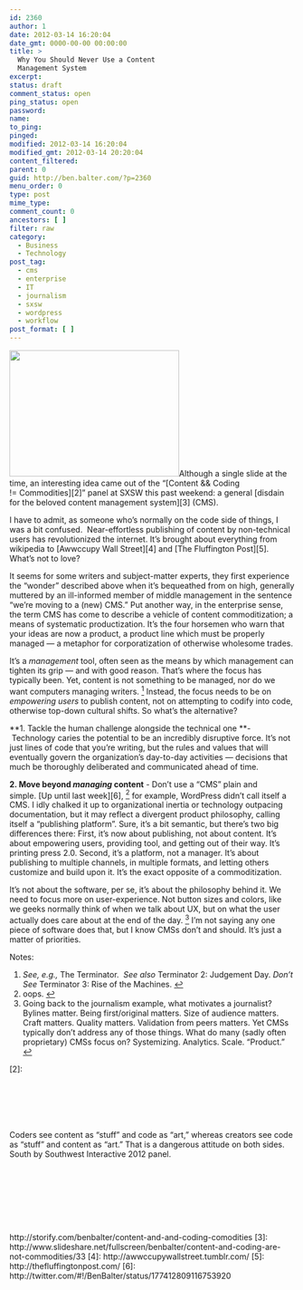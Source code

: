 ```yaml
---
id: 2360
author: 1
date: 2012-03-14 16:20:04
date_gmt: 0000-00-00 00:00:00
title: >
  Why You Should Never Use a Content
  Management System
excerpt:
status: draft
comment_status: open
ping_status: open
password:
name:
to_ping:
pinged:
modified: 2012-03-14 16:20:04
modified_gmt: 2012-03-14 20:20:04
content_filtered:
parent: 0
guid: http://ben.balter.com/?p=2360
menu_order: 0
type: post
mime_type:
comment_count: 0
ancestors: [ ]
filter: raw
category:
  - Business
  - Technology
post_tag:
  - cms
  - enterprise
  - IT
  - journalism
  - sxsw
  - wordpress
  - workflow
post_format: [ ]
---
```

[<img class="alignright size-medium wp-image-2370" title="We hate the term CMS" src="http://ben.balter.com/wp-content/uploads/2012/03/we-hate-cms-300x223.png" alt="" width="300" height="223" />][1]Although a single slide at the time, an interesting idea came out of the “[Content && Coding != Commodities][2]” panel at SXSW this past weekend: a general [disdain for the beloved content management system][3] (CMS).

I have to admit, as someone who’s normally on the code side of things, I was a bit confused.  Near-effortless publishing of content by non-technical users has revolutionized the internet. It’s brought about everything from wikipedia to [Awwccupy Wall Street][4] and [The Fluffington Post][5]. What’s not to love?

It seems for some writers and subject-matter experts, they first experience the “wonder” described above when it’s bequeathed from on high, generally muttered by an ill-informed member of middle management in the sentence “we’re moving to a (new) CMS.” Put another way, in the enterprise sense, the term CMS has come to describe a vehicle of content commoditization; a means of systematic productization. It’s the four horsemen who warn that your ideas are now a product, a product line which must be properly managed — a metaphor for corporatization of otherwise wholesome trades.

It’s a *management* tool, often seen as the means by which management can tighten its grip — and with good reason. That’s where the focus has typically been. Yet, content is not something to be managed, nor do we want computers managing writers. <a class="simple-footnote" title="See, e.g., The Terminator.  See also Terminator 2: Judgement Day. Don&#8217;t See Terminator 3: Rise of the Machines." id="return-note-2020-1" href="#note-2020-1"><sup>1</sup></a> Instead, the focus needs to be on *empowering users* to publish content, not on attempting to codify into code, otherwise top-down cultural shifts. So what’s the alternative?

**1. Tackle the human challenge alongside the technical one **- Technology caries the potential to be an incredibly disruptive force. It’s not just lines of code that you’re writing, but the rules and values that will eventually govern the organization’s day-to-day activities — decisions that much be thoroughly deliberated and communicated ahead of time.

**2. Move beyond *managing* content** - Don’t use a “CMS” plain and simple. [Up until last week][6], <a class="simple-footnote" title="oops." id="return-note-2020-2" href="#note-2020-2"><sup>2</sup></a> for example, WordPress didn’t call itself a CMS. I idly chalked it up to organizational inertia or technology outpacing documentation, but it may reflect a divergent product philosophy, calling itself a “publishing platform”. Sure, it’s a bit semantic, but there’s two big differences there: First, it’s now about publishing, not about content. It’s about empowering users, providing tool, and getting out of their way. It’s printing press 2.0. Second, it’s a platform, not a manager. It’s about publishing to multiple channels, in multiple formats, and letting others customize and build upon it. It’s the exact opposite of a commoditization.

It’s not about the software, per se, it’s about the philosophy behind it. We need to focus more on user-experience. Not button sizes and colors, like we geeks normally think of when we talk about UX, but on what the user actually does care about at the end of the day. <a class="simple-footnote" title="Going back to the journalism example, what motivates a journalist? Bylines matter. Being first/original matters. Size of audience matters. Craft matters. Quality matters. Validation from peers matters. Yet CMSs typically don&#8217;t address any of those things. What do many (sadly often proprietary) CMSs focus on? Systemizing. Analytics. Scale. “Product.”" id="return-note-2020-3" href="#note-2020-3"><sup>3</sup></a> I’m not saying any one piece of software does that, but I know CMSs don’t and should. It’s just a matter of priorities.

<div class="simple-footnotes">
  <p class="notes">
    Notes:
  </p>
  
  <ol>
    <li id="note-2020-1">
      <em>See, e.g., </em>The Terminator.  <em>See also</em> Terminator 2: Judgement Day. <em>Don’t See</em> Terminator 3: Rise of the Machines. <a href="#return-note-2020-1">↩</a>
    </li>
    <li id="note-2020-2">
      oops. <a href="#return-note-2020-2">↩</a>
    </li>
    <li id="note-2020-3">
      Going back to the journalism example, what motivates a journalist? Bylines matter. Being first/original matters. Size of audience matters. Craft matters. Quality matters. Validation from peers matters. Yet CMSs typically don’t address any of those things. What do many (sadly often proprietary) CMSs focus on? Systemizing. Analytics. Scale. “Product.” <a href="#return-note-2020-3">↩</a>
    </li>
  </ol>
</div>

 [1]: http://ben.balter.com/wp-content/uploads/2012/03/we-hate-cms.png
 [2]: <br /><br /><br /><br /><br /><br />
<p>Coders see content as “stuff” and code as “art,” whereas creators see code as “stuff” and content as “art.”   That is a dangerous attitude on both sides.  South by Southwest Interactive 2012 panel.</p><br /><br /><br /><br /><br /><br />
<p>http://storify.com/benbalter/content-and-and-coding-comodities
 [3]: http://www.slideshare.net/fullscreen/benbalter/content-and-coding-are-not-commodities/33
 [4]: http://awwccupywallstreet.tumblr.com/
 [5]: http://thefluffingtonpost.com/
 [6]: http://twitter.com/#!/BenBalter/status/177412809116753920